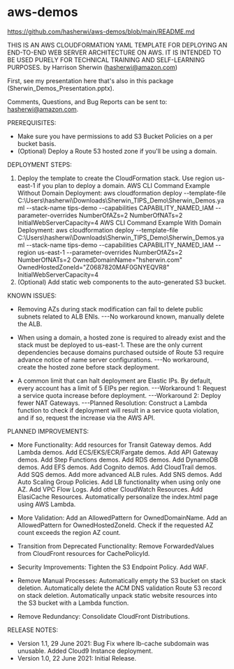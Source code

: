 # aws-demos
https://github.com/hasherwi/aws-demos/blob/main/README.md

THIS IS AN AWS CLOUDFORMATION YAML TEMPLATE FOR DEPLOYING AN END-TO-END WEB SERVER ARCHITECTURE ON AWS. IT IS INTENDED TO BE USED PURELY FOR TECHNICAL TRAINING AND SELF-LEARNING PURPOSES.
by Harrison Sherwin (hasherwi@amazon.com)

First, see my presentation here that's also in this package (Sherwin_Demos_Presentation.pptx).

Comments, Questions, and Bug Reports can be sent to: hasherwi@amazon.com.

PREREQUISITES:
  - Make sure you have permissions to add S3 Bucket Policies on a per bucket basis.
  - (Optional) Deploy a Route 53 hosted zone if you'll be using a domain.

DEPLOYMENT STEPS:
  1. Deploy the template to create the CloudFormation stack. Use region us-east-1 if you plan to deploy a domain.
    AWS CLI Command Example Without Domain Deployment:
      aws cloudformation deploy --template-file C:\Users\hasherwi\Downloads\Sherwin_TIPS_Demo\Sherwin_Demos.yaml --stack-name tips-demo --capabilities CAPABILITY_NAMED_IAM --parameter-overrides NumberOfAZs=2 NumberOfNATs=2  InitialWebServerCapacity=4
    AWS CLI Command Example With Domain Deployment:
      aws cloudformation deploy --template-file C:\Users\hasherwi\Downloads\Sherwin_TIPS_Demo\Sherwin_Demos.yaml --stack-name tips-demo --capabilities CAPABILITY_NAMED_IAM --region us-east-1 --parameter-overrides NumberOfAZs=2 NumberOfNATs=2 OwnedDomainName="hsherwin.com" OwnedHostedZoneId="Z0687820MAF0GNYEQVR8" InitialWebServerCapacity=4
  2. (Optional) Add static web components to the auto-generated S3 bucket.

KNOWN ISSUES:
  - Removing AZs during stack modification can fail to delete public subnets related to ALB ENIs.
    ---No workaround known, manually delete the ALB.

  - When using a domain, a hosted zone is required to already exist and the stack must be deployed to us-east-1. These are the only current dependencies because domains purchased outside of Route 53 require advance notice of name server configurations.
    ---No workaround, create the hosted zone before stack deployment.

  - A common limit that can halt deployment are Elastic IPs. By default, every account has a limit of 5 EIPs per region.
    ---Workaround 1: Request a service quota increase before deployment.
    ---Workaround 2: Deploy fewer NAT Gateways.
    ---Planned Resolution: Construct a Lambda function to check if deployment will result in a service quota violation, and if so, request the increase via the AWS API.
    
PLANNED IMPROVEMENTS:
  - More Functionality:
    Add resources for Transit Gateway demos.
    Add Lambda demos.
    Add ECS/EKS/ECR/Fargate demos.
    Add API Gateway demos.
    Add Step Functions demos.
    Add RDS demos.
    Add DynamoDB demos.
    Add EFS demos.
    Add Cognito demos.
    Add CloudTrail demos.
    Add SQS demos.
    Add more advanced ALB rules.
    Add SNS demos.
    Add Auto Scaling Group Policies.
    Add LB functionality when using only one AZ.
    Add VPC Flow Logs.
    Add other CloudWatch Resources.
    Add ElasiCache Resources.
    Automatically personalize the index.html page using AWS Lambda.
  
  - More Validation:
    Add an AllowedPattern for OwnedDomainName.
    Add an AllowedPattern for OwnedHostedZoneId.
    Check if the requested AZ count exceeds the region AZ count.

  - Transition from Deprecated Functionality:
    Remove ForwardedValues from CloudFront resources for CachePolicyId.

  - Security Improvements:
    Tighten the S3 Endpoint Policy.
    Add WAF.

  - Remove Manual Processes:
    Automatically empty the S3 bucket on stack deletion.
    Automatically delete the ACM DNS validation Route 53 record on stack deletion.
    Automatically unpack static website resources into the S3 bucket with a Lambda function.

  - Remove Redundancy:
    Consolidate CloudFront Distributions.
    
RELEASE NOTES:
  - Version 1.1, 29 June 2021:
    Bug Fix where lb-cache subdomain was unusable.
    Added Cloud9 Instance deployment.
  - Version 1.0, 22 June 2021:
    Initial Release.
